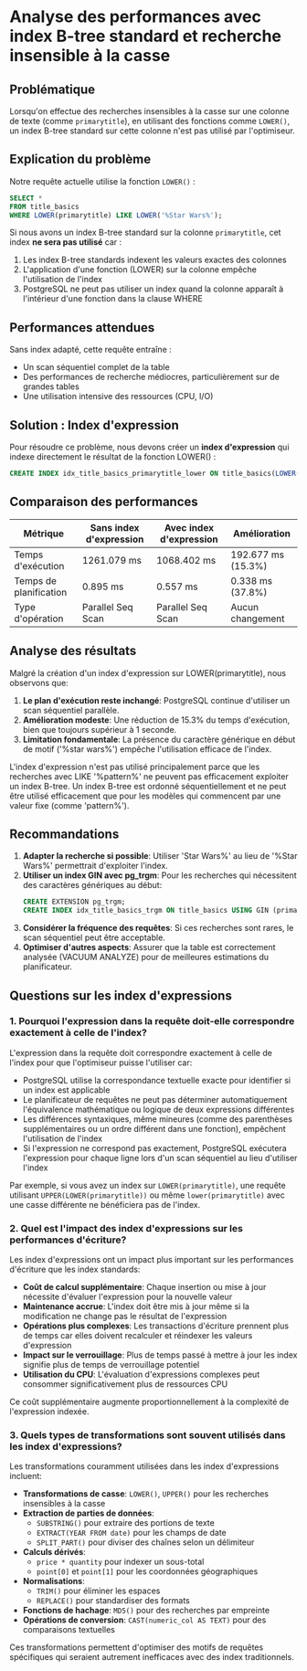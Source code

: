 # Analyse des performances avec index B-tree standard et recherche insensible à la casse

## Problématique

Lorsqu'on effectue des recherches insensibles à la casse sur une colonne de texte (comme `primarytitle`), en utilisant des fonctions comme `LOWER()`, un index B-tree standard sur cette colonne n'est pas utilisé par l'optimiseur.

## Explication du problème

Notre requête actuelle utilise la fonction `LOWER()` :
```sql
SELECT *
FROM title_basics
WHERE LOWER(primarytitle) LIKE LOWER('%Star Wars%');
```

Si nous avons un index B-tree standard sur la colonne `primarytitle`, cet index **ne sera pas utilisé** car :

1. Les index B-tree standards indexent les valeurs exactes des colonnes
2. L'application d'une fonction (LOWER) sur la colonne empêche l'utilisation de l'index
3. PostgreSQL ne peut pas utiliser un index quand la colonne apparaît à l'intérieur d'une fonction dans la clause WHERE

## Performances attendues

Sans index adapté, cette requête entraîne :
- Un scan séquentiel complet de la table
- Des performances de recherche médiocres, particulièrement sur de grandes tables
- Une utilisation intensive des ressources (CPU, I/O)

## Solution : Index d'expression

Pour résoudre ce problème, nous devons créer un **index d'expression** qui indexe directement le résultat de la fonction LOWER() :

```sql
CREATE INDEX idx_title_basics_primarytitle_lower ON title_basics(LOWER(primarytitle));
```

## Comparaison des performances

| Métrique | Sans index d'expression | Avec index d'expression | Amélioration |
|----------|-------------------------|-------------------------|--------------|
| Temps d'exécution | 1261.079 ms | 1068.402 ms | 192.677 ms (15.3%) |
| Temps de planification | 0.895 ms | 0.557 ms | 0.338 ms (37.8%) |
| Type d'opération | Parallel Seq Scan | Parallel Seq Scan | Aucun changement |

## Analyse des résultats

Malgré la création d'un index d'expression sur LOWER(primarytitle), nous observons que:

1. **Le plan d'exécution reste inchangé**: PostgreSQL continue d'utiliser un scan séquentiel parallèle.
2. **Amélioration modeste**: Une réduction de 15.3% du temps d'exécution, bien que toujours supérieur à 1 seconde.
3. **Limitation fondamentale**: La présence du caractère générique en début de motif ('%star wars%') empêche l'utilisation efficace de l'index.

L'index d'expression n'est pas utilisé principalement parce que les recherches avec LIKE '%pattern%' ne peuvent pas efficacement exploiter un index B-tree. Un index B-tree est ordonné séquentiellement et ne peut être utilisé efficacement que pour les modèles qui commencent par une valeur fixe (comme 'pattern%').

## Recommandations

1. **Adapter la recherche si possible**: Utiliser 'Star Wars%' au lieu de '%Star Wars%' permettrait d'exploiter l'index.
2. **Utiliser un index GIN avec pg_trgm**: Pour les recherches qui nécessitent des caractères génériques au début:
   ```sql
   CREATE EXTENSION pg_trgm;
   CREATE INDEX idx_title_basics_trgm ON title_basics USING GIN (primarytitle gin_trgm_ops);
   ```
3. **Considérer la fréquence des requêtes**: Si ces recherches sont rares, le scan séquentiel peut être acceptable.
4. **Optimiser d'autres aspects**: Assurer que la table est correctement analysée (VACUUM ANALYZE) pour de meilleures estimations du planificateur.

## Questions sur les index d'expressions

### 1. Pourquoi l'expression dans la requête doit-elle correspondre exactement à celle de l'index?

L'expression dans la requête doit correspondre exactement à celle de l'index pour que l'optimiseur puisse l'utiliser car:

- PostgreSQL utilise la correspondance textuelle exacte pour identifier si un index est applicable
- Le planificateur de requêtes ne peut pas déterminer automatiquement l'équivalence mathématique ou logique de deux expressions différentes
- Les différences syntaxiques, même mineures (comme des parenthèses supplémentaires ou un ordre différent dans une fonction), empêchent l'utilisation de l'index
- Si l'expression ne correspond pas exactement, PostgreSQL exécutera l'expression pour chaque ligne lors d'un scan séquentiel au lieu d'utiliser l'index

Par exemple, si vous avez un index sur `LOWER(primarytitle)`, une requête utilisant `UPPER(LOWER(primarytitle))` ou même `lower(primarytitle)` avec une casse différente ne bénéficiera pas de l'index.

### 2. Quel est l'impact des index d'expressions sur les performances d'écriture?

Les index d'expressions ont un impact plus important sur les performances d'écriture que les index standards:

- **Coût de calcul supplémentaire**: Chaque insertion ou mise à jour nécessite d'évaluer l'expression pour la nouvelle valeur
- **Maintenance accrue**: L'index doit être mis à jour même si la modification ne change pas le résultat de l'expression
- **Opérations plus complexes**: Les transactions d'écriture prennent plus de temps car elles doivent recalculer et réindexer les valeurs d'expression
- **Impact sur le verrouillage**: Plus de temps passé à mettre à jour les index signifie plus de temps de verrouillage potentiel
- **Utilisation du CPU**: L'évaluation d'expressions complexes peut consommer significativement plus de ressources CPU

Ce coût supplémentaire augmente proportionnellement à la complexité de l'expression indexée.

### 3. Quels types de transformations sont souvent utilisés dans les index d'expressions?

Les transformations couramment utilisées dans les index d'expressions incluent:

- **Transformations de casse**: `LOWER()`, `UPPER()` pour les recherches insensibles à la casse
- **Extraction de parties de données**:
  - `SUBSTRING()` pour extraire des portions de texte
  - `EXTRACT(YEAR FROM date)` pour les champs de date
  - `SPLIT_PART()` pour diviser des chaînes selon un délimiteur
- **Calculs dérivés**:
  - `price * quantity` pour indexer un sous-total
  - `point[0]` et `point[1]` pour les coordonnées géographiques
- **Normalisations**:
  - `TRIM()` pour éliminer les espaces
  - `REPLACE()` pour standardiser des formats
- **Fonctions de hachage**: `MD5()` pour des recherches par empreinte
- **Opérations de conversion**: `CAST(numeric_col AS TEXT)` pour des comparaisons textuelles

Ces transformations permettent d'optimiser des motifs de requêtes spécifiques qui seraient autrement inefficaces avec des index traditionnels.